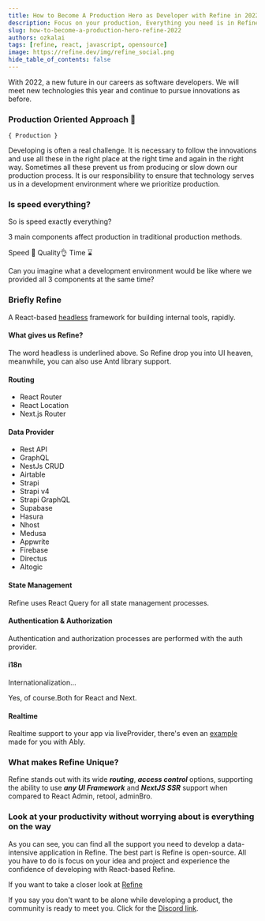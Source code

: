 ```yaml
---
title: How to Become A Production Hero as Developer with Refine in 2022
description: Focus on your production, Everything you need is in Refine.
slug: how-to-become-a-production-hero-refine-2022
authors: ozkalai
tags: [refine, react, javascript, opensource]
image: https://refine.dev/img/refine_social.png
hide_table_of_contents: false
---
```


With 2022, a new future in our careers as software developers. We will meet new technologies this year and continue to pursue innovations as before.

<!--truncate-->

### Production Oriented Approach 🧰 

`{ Production }`

Developing is often a real challenge. It is necessary to follow the innovations and use all these in the right place at the right time and again in the right way. Sometimes all these prevent us from producing or slow down our production process. It is our responsibility to ensure that technology serves us in a development environment where we prioritize production.

### Is speed everything?

So is speed exactly everything?

3 main components affect production in traditional production methods.

Speed 💨
Quality👌 
Time ⌛

Can you imagine what a development environment would be like where we provided all 3 components at the same time?

### Briefly Refine

A React-based <u>headless</u> framework for building internal tools, rapidly.

#### What gives us Refine?

The word headless is underlined above. So Refine drop you into UI heaven, meanwhile, you can also use Antd library support.

#### Routing

- React Router
- React Location
- Next.js Router

	

#### Data Provider

- Rest API
- GraphQL
- NestJs CRUD
- Airtable
- Strapi
- Strapi v4
- Strapi GraphQL
- Supabase
- Hasura
- Nhost
- Medusa
- Appwrite
- Firebase
- Directus
- Altogic
	

#### State Management

Refine uses React Query for all state management processes.

#### Authentication & Authorization

Authentication and authorization processes are performed with the auth provider.

#### i18n

Internationalization...

Yes, of course.Both for React and Next.

#### Realtime

Realtime support to your app via liveProvider, there's even an [example](https://refine.dev/docs/examples/live-provider/ably/) made for you with Ably.


### What makes Refine Unique?

Refine stands out with its wide _**routing**_, **_access control_** options, supporting the ability to use _**any UI Framework**_ and **_NextJS SSR_** support when compared to  React Admin, retool, adminBro.

### Look at your productivity without worrying about is everything on the way

As you can see, you can find all the support you need to develop a data-intensive application in Refine. The best part is Refine is open-source. All you have to do is focus on your idea and project and experience the confidence of developing with React-based Refine.

If you want to take a closer look at [Refine](https://refine.dev/)

If you say you don't want to be alone while developing a product, the community is ready to meet you. Click for the [Discord link](https://discord.gg/refine).




